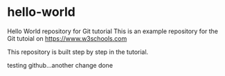 # hello-world
Hello World repository for Git tutorial
This is an example repository for the Git tutoial on https://www.w3schools.com

This repository is built step by step in the tutorial. 

testing github...another change done
